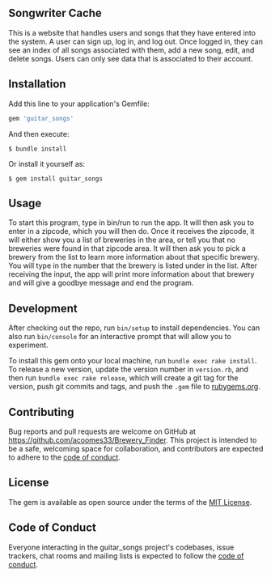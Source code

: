 ## Songwriter Cache

This is a website that handles users and songs that they have entered into the system. A user can sign up, log in, and log out. Once logged in, they can see an index of all songs associated with them, add a new song, edit, and delete songs. Users can only see data that is associated to their account.

## Installation

Add this line to your application's Gemfile:

```ruby
gem 'guitar_songs'
```

And then execute:

    $ bundle install

Or install it yourself as:

    $ gem install guitar_songs

## Usage

To start this program, type in bin/run to run the app. It will then ask you to enter in a zipcode, which you will then do. Once it receives the zipcode, it will either show you a list of breweries in the area, or tell you that no breweries were found in that zipcode area. It will then ask you to pick a brewery from the list to learn more information about that specific brewery. You will type in the number that the brewery is listed under in the list. After receiving the input, the app will print more information about that brewery and will give a goodbye message and end the program.

## Development

After checking out the repo, run `bin/setup` to install dependencies. You can also run `bin/console` for an interactive prompt that will allow you to experiment.

To install this gem onto your local machine, run `bundle exec rake install`. To release a new version, update the version number in `version.rb`, and then run `bundle exec rake release`, which will create a git tag for the version, push git commits and tags, and push the `.gem` file to [rubygems.org](https://rubygems.org).

## Contributing

Bug reports and pull requests are welcome on GitHub at https://github.com/acoomes33/Brewery_Finder. This project is intended to be a safe, welcoming space for collaboration, and contributors are expected to adhere to the [code of conduct](https://github.com/acoomes33/Guitar_Songs/blob/master/CODE_OF_CONDUCT.md).


## License

The gem is available as open source under the terms of the [MIT License](https://opensource.org/licenses/MIT).

## Code of Conduct

Everyone interacting in the guitar_songs project's codebases, issue trackers, chat rooms and mailing lists is expected to follow the [code of conduct](https://github.com/acoomes33/Guitar_Songs/blob/master/CODE_OF_CONDUCT.md).

